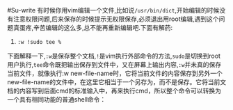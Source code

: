 #Su-write
有时候你用vim编辑一个文件,比如说` /usr/bin/dict `,开始编辑的时候没有注意权限问题,后来保存的时候提示无权限保存,必须退出用root编辑,遇到这个问题真蛋疼,辛苦编辑的这么多,总不能再重新编辑吧.下面有解药:

1. ` :w !sudo tee % `

下面解释一下,` :w `是保存整个文档,` ! `是vim执行外部命令的方法,`sudo`是切换到root用户执行,`tee`命令既把输出保存到文件中，又在屏幕上输出内容,`:w`并未真的保存当前文件，就像执行:w new-file-name时，它将当前文件的内容保存到另外一个new-file-name的文件中，在这里它相当于一个另存为，而不是保存。它将当前文档的内容写到后面cmd的标准输入中，再来执行cmd，所以整个命令可以转换为一个具有相同功能的普通shell命令：
